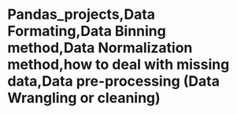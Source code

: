 # Pandas_projects,Data Formating,Data Binning method,Data Normalization method,how to deal with missing data,Data pre-processing (Data Wrangling or cleaning)

